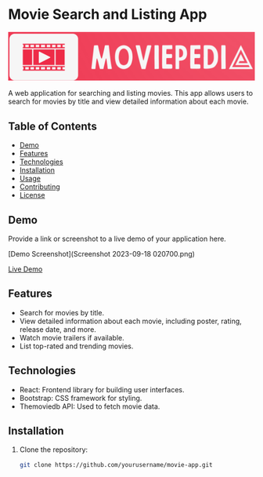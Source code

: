 # Movie Search and Listing App

![Project Logo](src/logo.png) <!-- Add a logo or relevant image here -->

A web application for searching and listing movies. This app allows users to search for movies by title and view detailed information about each movie.

## Table of Contents

- [Demo](#demo)
- [Features](#features)
- [Technologies](#technologies)
- [Installation](#installation)
- [Usage](#usage)
- [Contributing](#contributing)
- [License](#license)

## Demo

Provide a link or screenshot to a live demo of your application here.

[Demo Screenshot](Screenshot 2023-09-18 020700.png) 

[Live Demo](https://moviepedia1.netlify.app/)

## Features

- Search for movies by title.
- View detailed information about each movie, including poster, rating, release date, and more.
- Watch movie trailers if available.
- List top-rated and trending movies.

## Technologies

- React: Frontend library for building user interfaces.
- Bootstrap: CSS framework for styling.
- Themoviedb API: Used to fetch movie data.



## Installation

1. Clone the repository:

   ```bash
   git clone https://github.com/yourusername/movie-app.git
